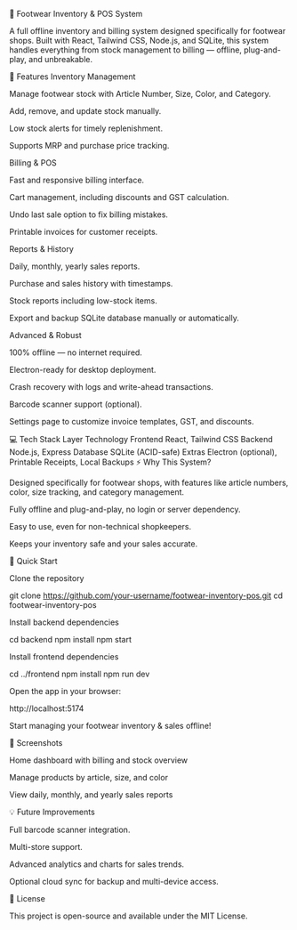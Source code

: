 🥿 Footwear Inventory & POS System

A full offline inventory and billing system designed specifically for footwear shops. Built with React, Tailwind CSS, Node.js, and SQLite, this system handles everything from stock management to billing — offline, plug-and-play, and unbreakable.

🌟 Features
Inventory Management

Manage footwear stock with Article Number, Size, Color, and Category.

Add, remove, and update stock manually.

Low stock alerts for timely replenishment.

Supports MRP and purchase price tracking.

Billing & POS

Fast and responsive billing interface.

Cart management, including discounts and GST calculation.

Undo last sale option to fix billing mistakes.

Printable invoices for customer receipts.

Reports & History

Daily, monthly, yearly sales reports.

Purchase and sales history with timestamps.

Stock reports including low-stock items.

Export and backup SQLite database manually or automatically.

Advanced & Robust

100% offline — no internet required.

Electron-ready for desktop deployment.

Crash recovery with logs and write-ahead transactions.

Barcode scanner support (optional).

Settings page to customize invoice templates, GST, and discounts.

💻 Tech Stack
Layer	Technology
Frontend	React, Tailwind CSS
Backend	Node.js, Express
Database	SQLite (ACID-safe)
Extras	Electron (optional), Printable Receipts, Local Backups
⚡ Why This System?

Designed specifically for footwear shops, with features like article numbers, color, size tracking, and category management.

Fully offline and plug-and-play, no login or server dependency.

Easy to use, even for non-technical shopkeepers.

Keeps your inventory safe and your sales accurate.

🚀 Quick Start

Clone the repository

git clone https://github.com/your-username/footwear-inventory-pos.git
cd footwear-inventory-pos


Install backend dependencies

cd backend
npm install
npm start


Install frontend dependencies

cd ../frontend
npm install
npm run dev


Open the app in your browser:

http://localhost:5174


Start managing your footwear inventory & sales offline!

📝 Screenshots


Home dashboard with billing and stock overview


Manage products by article, size, and color


View daily, monthly, and yearly sales reports

💡 Future Improvements

Full barcode scanner integration.

Multi-store support.

Advanced analytics and charts for sales trends.

Optional cloud sync for backup and multi-device access.

🔖 License

This project is open-source and available under the MIT License.
